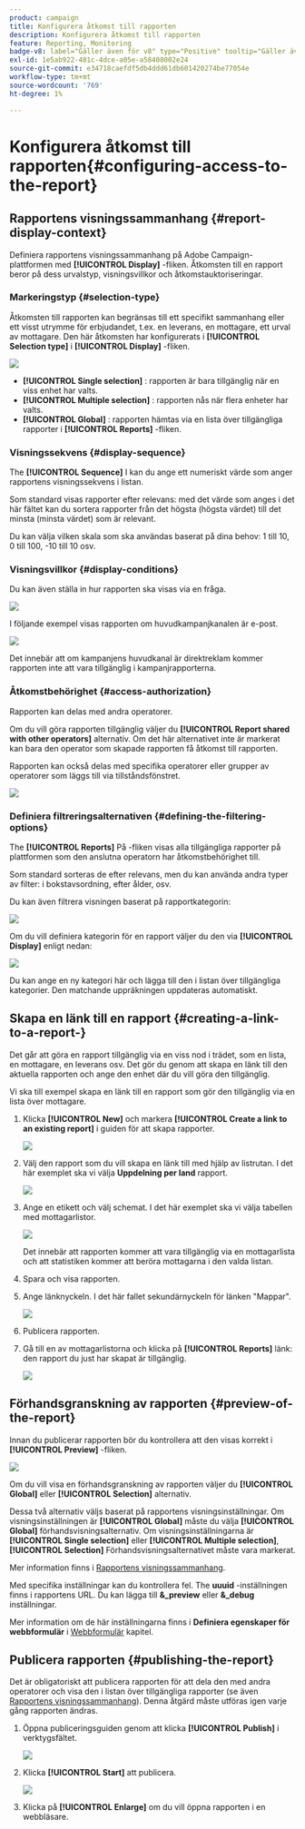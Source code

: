 ```yaml
---
product: campaign
title: Konfigurera åtkomst till rapporten
description: Konfigurera åtkomst till rapporten
feature: Reporting, Monitoring
badge-v8: label="Gäller även för v8" type="Positive" tooltip="Gäller även Campaign v8"
exl-id: 1e5ab922-481c-4dce-a05e-a58408002e24
source-git-commit: e34718caefdf5db4ddd61db601420274be77054e
workflow-type: tm+mt
source-wordcount: '769'
ht-degree: 1%

---
```


# Konfigurera åtkomst till rapporten{#configuring-access-to-the-report}



## Rapportens visningssammanhang {#report-display-context}

Definiera rapportens visningssammanhang på Adobe Campaign-plattformen med **[!UICONTROL Display]** -fliken. Åtkomsten till en rapport beror på dess urvalstyp, visningsvillkor och åtkomstauktoriseringar.

### Markeringstyp {#selection-type}

Åtkomsten till rapporten kan begränsas till ett specifikt sammanhang eller ett visst utrymme för erbjudandet, t.ex. en leverans, en mottagare, ett urval av mottagare. Den här åtkomsten har konfigurerats i **[!UICONTROL Selection type]** i **[!UICONTROL Display]** -fliken.

![](assets/s_ncs_advuser_report_visibility_4.png)

* **[!UICONTROL Single selection]** : rapporten är bara tillgänglig när en viss enhet har valts.
* **[!UICONTROL Multiple selection]** : rapporten nås när flera enheter har valts.
* **[!UICONTROL Global]** : rapporten hämtas via en lista över tillgängliga rapporter i **[!UICONTROL Reports]** -fliken.

### Visningssekvens {#display-sequence}

The **[!UICONTROL Sequence]** I kan du ange ett numeriskt värde som anger rapportens visningssekvens i listan.

Som standard visas rapporter efter relevans: med det värde som anges i det här fältet kan du sortera rapporter från det högsta (högsta värdet) till det minsta (minsta värdet) som är relevant.

Du kan välja vilken skala som ska användas baserat på dina behov: 1 till 10, 0 till 100, -10 till 10 osv.

### Visningsvillkor {#display-conditions}

Du kan även ställa in hur rapporten ska visas via en fråga.

![](assets/s_ncs_advuser_report_visibility_5.png)

I följande exempel visas rapporten om huvudkampanjkanalen är e-post.

![](assets/s_ncs_advuser_report_visibility_6.png)

Det innebär att om kampanjens huvudkanal är direktreklam kommer rapporten inte att vara tillgänglig i kampanjrapporterna.

### Åtkomstbehörighet {#access-authorization}

Rapporten kan delas med andra operatorer.

Om du vill göra rapporten tillgänglig väljer du **[!UICONTROL Report shared with other operators]** alternativ. Om det här alternativet inte är markerat kan bara den operator som skapade rapporten få åtkomst till rapporten.

Rapporten kan också delas med specifika operatorer eller grupper av operatorer som läggs till via tillståndsfönstret.

![](assets/s_ncs_advuser_report_visibility_8.png)

### Definiera filtreringsalternativen {#defining-the-filtering-options}

The **[!UICONTROL Reports]** På -fliken visas alla tillgängliga rapporter på plattformen som den anslutna operatorn har åtkomstbehörighet till.

Som standard sorteras de efter relevans, men du kan använda andra typer av filter: i bokstavsordning, efter ålder, osv.

Du kan även filtrera visningen baserat på rapportkategorin:

![](assets/report_ovv_select_type.png)

Om du vill definiera kategorin för en rapport väljer du den via **[!UICONTROL Display]** enligt nedan:

![](assets/report_select_category.png)

Du kan ange en ny kategori här och lägga till den i listan över tillgängliga kategorier. Den matchande uppräkningen uppdateras automatiskt.

## Skapa en länk till en rapport {#creating-a-link-to-a-report-}

Det går att göra en rapport tillgänglig via en viss nod i trädet, som en lista, en mottagare, en leverans osv. Det gör du genom att skapa en länk till den aktuella rapporten och ange den enhet där du vill göra den tillgänglig.

Vi ska till exempel skapa en länk till en rapport som gör den tillgänglig via en lista över mottagare.

1. Klicka **[!UICONTROL New]** och markera **[!UICONTROL Create a link to an existing report]** i guiden för att skapa rapporter.

   ![](assets/s_ncs_advuser_report_wizard_link_01.png)

1. Välj den rapport som du vill skapa en länk till med hjälp av listrutan. I det här exemplet ska vi välja **Uppdelning per land** rapport.

   ![](assets/s_ncs_advuser_report_wizard_link_02.png)

1. Ange en etikett och välj schemat. I det här exemplet ska vi välja tabellen med mottagarlistor.

   ![](assets/s_ncs_advuser_report_wizard_link_03.png)

   Det innebär att rapporten kommer att vara tillgänglig via en mottagarlista och att statistiken kommer att beröra mottagarna i den valda listan.

1. Spara och visa rapporten.
1. Ange länknyckeln. I det här fallet sekundärnyckeln för länken &quot;Mappar&quot;.

   ![](assets/s_ncs_advuser_report_wizard_link_04.png)

1. Publicera rapporten.
1. Gå till en av mottagarlistorna och klicka på **[!UICONTROL Reports]** länk: den rapport du just har skapat är tillgänglig.

   ![](assets/s_ncs_advuser_report_wizard_link_05.png)

## Förhandsgranskning av rapporten {#preview-of-the-report}

Innan du publicerar rapporten bör du kontrollera att den visas korrekt i **[!UICONTROL Preview]** -fliken.

![](assets/s_ncs_advuser_report_preview_01.png)

Om du vill visa en förhandsgranskning av rapporten väljer du **[!UICONTROL Global]** eller **[!UICONTROL Selection]** alternativ.

Dessa två alternativ väljs baserat på rapportens visningsinställningar. Om visningsinställningen är **[!UICONTROL Global]** måste du välja **[!UICONTROL Global]** förhandsvisningsalternativ. Om visningsinställningarna är **[!UICONTROL Single selection]** eller **[!UICONTROL Multiple selection]**, **[!UICONTROL Selection]** Förhandsvisningsalternativet måste vara markerat.

Mer information finns i [Rapportens visningssammanhang](#report-display-context).

Med specifika inställningar kan du kontrollera fel. The **uuuid** -inställningen finns i rapportens URL. Du kan lägga till **&amp;_preview** eller **&amp;_debug** inställningar.

Mer information om de här inställningarna finns i **Definiera egenskaper för webbformulär** i [Webbformulär](../../web/using/about-web-forms.md) kapitel.

## Publicera rapporten {#publishing-the-report}

Det är obligatoriskt att publicera rapporten för att dela den med andra operatorer och visa den i listan över tillgängliga rapporter (se även [Rapportens visningssammanhang](#report-display-context)). Denna åtgärd måste utföras igen varje gång rapporten ändras.

1. Öppna publiceringsguiden genom att klicka **[!UICONTROL Publish]** i verktygsfältet.

   ![](assets/s_ncs_advuser_report_publish_01.png)

1. Klicka **[!UICONTROL Start]** att publicera.

   ![](assets/s_ncs_advuser_report_publish_02.png)

1. Klicka på **[!UICONTROL Enlarge]** om du vill öppna rapporten i en webbläsare.
